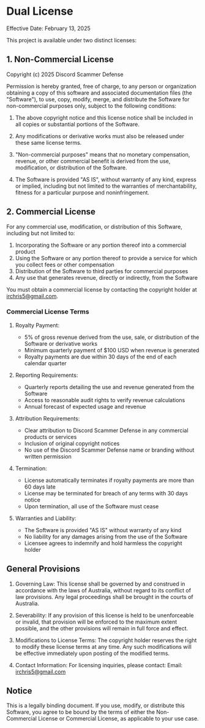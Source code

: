 # Dual License

Effective Date: February 13, 2025

This project is available under two distinct licenses:

## 1. Non-Commercial License

Copyright (c) 2025 Discord Scammer Defense

Permission is hereby granted, free of charge, to any person or organization obtaining a copy of this software and associated documentation files (the "Software"), to use, copy, modify, merge, and distribute the Software for non-commercial purposes only, subject to the following conditions:

1. The above copyright notice and this license notice shall be included in all copies or substantial portions of the Software.

2. Any modifications or derivative works must also be released under these same license terms.

3. "Non-commercial purposes" means that no monetary compensation, revenue, or other commercial benefit is derived from the use, modification, or distribution of the Software.

4. The Software is provided "AS IS", without warranty of any kind, express or implied, including but not limited to the warranties of merchantability, fitness for a particular purpose and noninfringement.

## 2. Commercial License

For any commercial use, modification, or distribution of this Software, including but not limited to:

1. Incorporating the Software or any portion thereof into a commercial product
2. Using the Software or any portion thereof to provide a service for which you collect fees or other compensation
3. Distribution of the Software to third parties for commercial purposes
4. Any use that generates revenue, directly or indirectly, from the Software

You must obtain a commercial license by contacting the copyright holder at irchris5@gmail.com.

### Commercial License Terms

1. Royalty Payment:
   - 5% of gross revenue derived from the use, sale, or distribution of the Software or derivative works
   - Minimum quarterly payment of $100 USD when revenue is generated
   - Royalty payments are due within 30 days of the end of each calendar quarter

2. Reporting Requirements:
   - Quarterly reports detailing the use and revenue generated from the Software
   - Access to reasonable audit rights to verify revenue calculations
   - Annual forecast of expected usage and revenue

3. Attribution Requirements:
   - Clear attribution to Discord Scammer Defense in any commercial products or services
   - Inclusion of original copyright notices
   - No use of the Discord Scammer Defense name or branding without written permission

4. Termination:
   - License automatically terminates if royalty payments are more than 60 days late
   - License may be terminated for breach of any terms with 30 days notice
   - Upon termination, all use of the Software must cease

5. Warranties and Liability:
   - The Software is provided "AS IS" without warranty of any kind
   - No liability for any damages arising from the use of the Software
   - Licensee agrees to indemnify and hold harmless the copyright holder

## General Provisions

1. Governing Law:
   This license shall be governed by and construed in accordance with the laws of Australia, without regard to its conflict of law provisions. Any legal proceedings shall be brought in the courts of Australia.

2. Severability:
   If any provision of this license is held to be unenforceable or invalid, that provision will be enforced to the maximum extent possible, and the other provisions will remain in full force and effect.

3. Modifications to License Terms:
   The copyright holder reserves the right to modify these license terms at any time. Any such modifications will be effective immediately upon posting of the modified terms.

4. Contact Information:
   For licensing inquiries, please contact:
   Email: irchris5@gmail.com

## Notice

This is a legally binding document. If you use, modify, or distribute this Software, you agree to be bound by the terms of either the Non-Commercial License or Commercial License, as applicable to your use case.